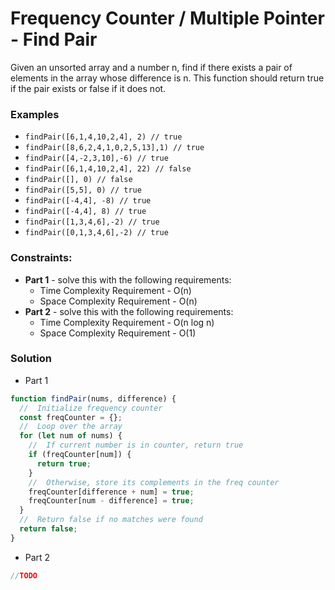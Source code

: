 # Frequency Counter / Multiple Pointer - Find Pair

Given an unsorted array and a number n, find if there exists a pair of elements in the array whose difference is n. This function should return true if the pair exists or false if it does not.

### Examples

- `findPair([6,1,4,10,2,4], 2) // true`
- `findPair([8,6,2,4,1,0,2,5,13],1) // true`
- `findPair([4,-2,3,10],-6) // true`
- `findPair([6,1,4,10,2,4], 22) // false`
- `findPair([], 0) // false`
- `findPair([5,5], 0) // true`
- `findPair([-4,4], -8) // true`
- `findPair([-4,4], 8) // true`
- `findPair([1,3,4,6],-2) // true`
- `findPair([0,1,3,4,6],-2) // true`

### Constraints:

- **Part 1** - solve this with the following requirements:
  - Time Complexity Requirement - O(n)
  - Space Complexity Requirement - O(n)
- **Part 2** - solve this with the following requirements:
  - Time Complexity Requirement - O(n log n)
  - Space Complexity Requirement - O(1)

### Solution

- Part 1

```js
function findPair(nums, difference) {
  //  Initialize frequency counter
  const freqCounter = {};
  //  Loop over the array
  for (let num of nums) {
    //  If current number is in counter, return true
    if (freqCounter[num]) {
      return true;
    }
    //  Otherwise, store its complements in the freq counter
    freqCounter[difference + num] = true;
    freqCounter[num - difference] = true;
  }
  //  Return false if no matches were found
  return false;
}
```

- Part 2

```js
//TODO
```
